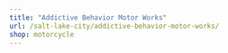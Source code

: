 ```yaml
---
title: "Addictive Behavior Motor Works"
url: /salt-lake-city/addictive-behavior-motor-works/
shop: motorcycle
---
```

